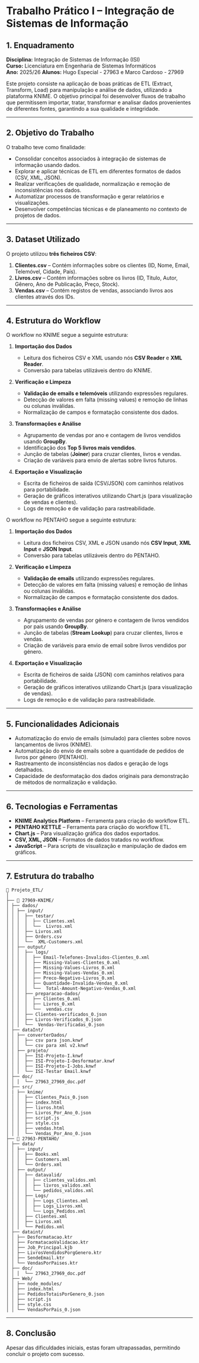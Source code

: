 # Trabalho Prático I – Integração de Sistemas de Informação

## 1. Enquadramento

**Disciplina:** Integração de Sistemas de Informação (ISI)  
**Curso:** Licenciatura em Engenharia de Sistemas Informáticos  
**Ano:** 2025/26
**Alunos:** Hugo Especial - 27963 e Marco Cardoso - 27969

Este projeto consiste na aplicação de boas práticas de ETL (Extract, Transform, Load) para manipulação e análise de dados, utilizando a plataforma KNIME. O objetivo principal foi desenvolver fluxos de trabalho que permitissem importar, tratar, transformar e analisar dados provenientes de diferentes fontes, garantindo a sua qualidade e integridade.

---

## 2. Objetivo do Trabalho

O trabalho teve como finalidade:

- Consolidar conceitos associados à integração de sistemas de informação usando dados.  
- Explorar e aplicar técnicas de ETL em diferentes formatos de dados (CSV, XML, JSON).  
- Realizar verificações de qualidade, normalização e remoção de inconsistências nos dados.  
- Automatizar processos de transformação e gerar relatórios e visualizações.  
- Desenvolver competências técnicas e de planeamento no contexto de projetos de dados.

---

## 3. Dataset Utilizado

O projeto utilizou **três ficheiros CSV**:

1. **Clientes.csv** – Contém informações sobre os clientes (ID, Nome, Email, Telemóvel, Cidade, País).  
2. **Livros.csv** – Contém informações sobre os livros (ID, Título, Autor, Gênero, Ano de Publicação, Preço, Stock).  
3. **Vendas.csv** – Contém registos de vendas, associando livros aos clientes através dos IDs.

---

## 4. Estrutura do Workflow

O workflow no KNIME segue a seguinte estrutura:

1. **Importação dos Dados**  
   - Leitura dos ficheiros CSV e XML usando nós **CSV Reader** e **XML Reader**.  
   - Conversão para tabelas utilizáveis dentro do KNIME.

2. **Verificação e Limpeza**  
   - **Validação de emails e telemóveis** utilizando expressões regulares.  
   - Detecção de valores em falta (missing values) e remoção de linhas ou colunas inválidas.  
   - Normalização de campos e formatação consistente dos dados.

3. **Transformações e Análise**  
   - Agrupamento de vendas por ano e contagem de livros vendidos usando **GroupBy**.  
   - Identificação dos **Top 5 livros mais vendidos**.  
   - Junção de tabelas (**Joiner**) para cruzar clientes, livros e vendas.  
   - Criação de variáveis para envio de alertas sobre livros futuros.

4. **Exportação e Visualização**  
   - Escrita de ficheiros de saída (CSV/JSON) com caminhos relativos para portabilidade.  
   - Geração de gráficos interativos utilizando Chart.js (para visualização de vendas e clientes).  
   - Logs de remoção e de validação para rastreabilidade.


O workflow no PENTAHO segue a seguinte estrutura:

1. **Importação dos Dados**  
   - Leitura dos ficheiros CSV, XML e JSON usando nós **CSV Input**,  **XML Input** e **JSON Input**.  
   - Conversão para tabelas utilizáveis dentro do PENTAHO.

2. **Verificação e Limpeza**  
   - **Validação de emails** utilizando expressões regulares.  
   - Detecção de valores em falta (missing values) e remoção de linhas ou colunas inválidas.  
   - Normalização de campos e formatação consistente dos dados.

3. **Transformações e Análise**  
   - Agrupamento de vendas por género e contagem de livros vendidos por país usando **GroupBy**.  
   - Junção de tabelas (**Stream Lookup**) para cruzar clientes, livros e vendas.  
   - Criação de variáveis para envio de email sobre livros vendidos por género.

4. **Exportação e Visualização**  
   - Escrita de ficheiros de saída (JSON) com caminhos relativos para portabilidade.  
   - Geração de gráficos interativos utilizando Chart.js (para visualização de vendas).  
   - Logs de remoção e de validação para rastreabilidade.
---

## 5. Funcionalidades Adicionais

- Automatização do envio de emails (simulado) para clientes sobre novos lançamentos de livros (KNIME).
- Automatização do envio de emails sobre a quantidade de pedidos de livros por género (PENTAHO).  
- Rastreamento de inconsistências nos dados e geração de logs detalhados.  
- Capacidade de desformatação dos dados originais para demonstração de métodos de normalização e validação.

---

## 6. Tecnologias e Ferramentas

- **KNIME Analytics Platform** – Ferramenta para criação do workflow ETL.
- **PENTAHO KETTLE** – Ferramenta para criação do workflow ETL.
- **Chart.js** – Para visualização gráfica dos dados exportados.  
- **CSV, XML, JSON** – Formatos de dados tratados no workflow.  
- **JavaScript** – Para scripts de visualização e manipulação de dados em gráficos.

---
## 7. Estrutura do trabalho


```
📁 Projeto_ETL/
│
├── 📂 27969-KNIME/
│ ├── dados/
│ │ ├── input/
│ │ │  ├── testar/
│ │ │  │  ├── Clientes.xml
│ │ │  │  └──  Livros.xml
│ │ │  ├── Livros.xml
│ │ │  ├── Orders.csv
│ │ │  └──  XML-Customers.xml
│ │ ├── output/
│ │ │  ├── logs/
│ │ │  │  ├── Email-Telefones-Invalidos-Clientes_0.xml
│ │ │  │  ├── Missing-Values-Clientes_0.xml
│ │ │  │  ├── Missing-Values-Livros_0.xml
│ │ │  │  ├── Missing-Values-Vendas_0.xml
│ │ │  │  ├── Preco-Negativo-Livros_0.xml
│ │ │  │  ├── Quantidade-Invalida-Vendas_0.xml
│ │ │  │  └──  Total-Amount-Negativo-Vendas_0.xml
│ │ │  ├── preparacao-dados/
│ │ │  │  ├── Clientes_0.xml
│ │ │  │  ├── Livros_0.xml
│ │ │  │  └──  vendas.csv
│ │ │  ├── Clientes-verificados_0.json
│ │ │  ├── Livros-Verificados_0.json
│ │ │  └──  Vendas-Verificadas_0.json
│ ├── dataInt/
│ │ ├── converterDados/
│ │ │  ├── csv para json.knwf
│ │ │  └── csv para xml v2.knwf
│ │ ├── projeto/
│ │ │  ├── ISI-Projeto-I.knwf
│ │ │  ├── ISI-Projeto-I-Desformatar.knwf
│ │ │  ├── ISI-Projeto-I-Jobs.knwf
│ │ │  └── ISI-Testar Email.knwf
│ ├── doc/
│ │ │  └── 27963_27969_doc.pdf
│ ├── src/
│ | ├── knime/
│ │ │  ├── Clientes_Pais_0.json
│ │ │  ├── index.html
│ │ │  ├── livros.html
│ │ │  ├── Livros_Por_Ano_0.json
│ │ │  ├── script.js
│ │ │  ├── style.css
│ │ │  ├── vendas.html
│ │ │  └── Vendas_Por_Ano_0.json
├── 📂 27963-PENTAHO/
│ ├── data/
│ │ ├── input/
│ │ │  ├── Books.xml
│ │ │  ├── Customers.xml
│ │ │  └── Orders.xml
│ │ ├── output/
│ │ │  ├── datavalid/
│ │ │  │  ├── clientes_validos.xml
│ │ │  │  ├── livros_validos.xml
│ │ │  │  └── pedidos_validos.xml
│ │ │  ├── Logs/
│ │ │  │  ├── Logs_Clientes.xml
│ │ │  │  ├── Logs_Livros.xml
│ │ │  │  └── Logs_Pedidos.xml
│ │ │  ├── Clientes.xml
│ │ │  ├── Livros.xml
│ │ │  └── Pedidos.xml
│ ├── dataint/
│ │ ├── Desformatacao.ktr
│ │ ├── FormatacaoValidacao.ktr
│ │ ├── Job_Principal.kjb
│ │ ├── LivrosVendidosPorgGenero.ktr
│ │ ├── SendeEmail.ktr
│ │ └── VendasPorPaises.ktr
│ ├── doc/
│ │ │  └── 27963_27969_doc.pdf
│ ├── Web/
│ │ ├── node_modules/
│ │ ├── index.html
│ │ ├── PedidosTotaisPorGenero_0.json
│ │ ├── script.js
│ │ ├── style.css
│ │ └── VendasPorPais_0.json
```


---
## 8. Conclusão

Apesar das dificuldades iniciais, estas foram ultrapassadas, permitindo concluir o projeto com sucesso.
